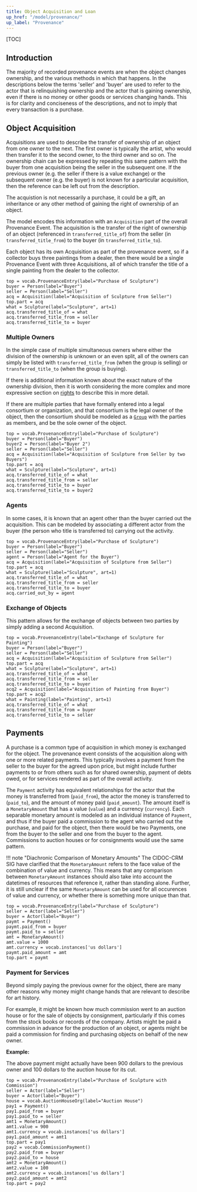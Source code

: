 ```yaml
---
title: Object Acquisition and Loan
up_href: "/model/provenance/"
up_label: "Provenance"
---
```


[TOC]

## Introduction

The majority of recorded provenance events are when the object changes ownership, and the various methods in which that happens.  In the descriptions below the terms 'seller' and 'buyer' are used to refer to the actor that is relinquishing ownership and the actor that is gaining ownership, even if there is no money or other goods or services changing hands. This is for clarity and conciseness of the descriptions, and not to imply that every transaction is a purchase.

## Object Acquisition

Acquisitions are used to describe the transfer of ownership of an object from one owner to the next. The first owner is typically the artist, who would then transfer it to the second owner, to the third owner and so on. The ownership chain can be expressed by repeating this same pattern with the buyer from one acquisition being the seller in the subsequent one.  If the previous owner (e.g. the seller if there is a value exchange) or the subsequent owner (e.g. the buyer) is not known for a particular acquisition, then the reference can be left out from the description.  
  
The acquistion is not necessarily a purchase, it could be a gift, an inheritance or any other method of gaining the right of ownership of an object.

The model encodes this information with an `Acquisition` part of the overall Provenance Event. The acquisition is the transfer of the right of ownership of an object (referenced in `transferred_title_of`) from the seller (in `transferred_title_from`) to the buyer (in `transferred_title_to`). 

Each object has its own Acquisition as part of the provenance event, so if a collector buys three paintings from a dealer, then there would be a single Provenance Event with three Acquisitions, all of which transfer the title of a single painting from the dealer to the collector.

```crom
top = vocab.ProvenanceEntry(label="Purchase of Sculpture")
buyer = Person(label="Buyer")
seller = Person(label="Seller")
acq = Acquisition(label="Acquisition of Sculpture from Seller")
top.part = acq
what = Sculpture(label="Sculpture", art=1)
acq.transferred_title_of = what
acq.transferred_title_from = seller
acq.transferred_title_to = buyer
```

### Multiple Owners

In the simple case of multiple simultaneous owners where either the division of the ownership is unknown or an even split, all of the owners can simply be listed with `transferred_title_from` (when the group is selling) or `transferred_title_to` (when the group is buying).  

If there is additional information known about the exact nature of the ownership division, then it is worth considering the more complex and more expressive section on [rights](rights.html) to describe this in more detail.

If there are multiple parties that have formally entered into a legal consortium or organization, and that consortium is the legal owner of the object, then the consortium should be modeled as a [`Group`](/model/actor/) with the parties as members, and be the sole owner of the object.

```crom
top = vocab.ProvenanceEntry(label="Purchase of Sculpture")
buyer = Person(label="Buyer")
buyer2 = Person(label="Buyer 2")
seller = Person(label="Seller")
acq = Acquisition(label="Acquisition of Sculpture from Seller by two Buyers")
top.part = acq
what = Sculpture(label="Sculpture", art=1)
acq.transferred_title_of = what
acq.transferred_title_from = seller
acq.transferred_title_to = buyer
acq.transferred_title_to = buyer2
```

### Agents

In some cases, it is known that an agent other than the buyer carried out the acquisition. This can be modeled by associating a different actor from the buyer (the person who title is transferred to) carrying out the activity. 

```crom
top = vocab.ProvenanceEntry(label="Purchase of Sculpture")
buyer = Person(label="Buyer")
seller = Person(label="Seller")
agent = Person(label="Agent for the Buyer")
acq = Acquisition(label="Acquisition of Sculpture from Seller")
top.part = acq
what = Sculpture(label="Sculpture", art=1)
acq.transferred_title_of = what
acq.transferred_title_from = seller
acq.transferred_title_to = buyer
acq.carried_out_by = agent
```

### Exchange of Objects

This pattern allows for the exchange of objects between two parties by simply adding a second Acquisition.

```crom
top = vocab.ProvenanceEntry(label="Exchange of Sculpture for Painting")
buyer = Person(label="Buyer")
seller = Person(label="Seller")
acq = Acquisition(label="Acquisition of Sculpture from Seller")
top.part = acq
what = Sculpture(label="Sculpture", art=1)
acq.transferred_title_of = what
acq.transferred_title_from = seller
acq.transferred_title_to = buyer
acq2 = Acquisition(label="Acquisition of Painting from Buyer")
top.part = acq2
what = Painting(label="Painting", art=1)
acq.transferred_title_of = what
acq.transferred_title_from = buyer
acq.transferred_title_to = seller
```


## Payments

A purchase is a common type of acquisition in which money is exchanged for the object.  The provenance event consists of the acquisition along with one or more related payments.  This typically involves a payment from the seller to the buyer for the agreed upon price, but might include further payments to or from others such as for shared ownership, payment of debts owed, or for services rendered as part of the overall activity.


The `Payment` activity has equivalent relationships for the actor that the money is transferred from (`paid_from`), the actor the money is transferred to (`paid_to`), and the amount of money paid (`paid_amount`).  The amount itself is a `MonetaryAmount` that has a value (`value`) and a currency (`currency`).  Each separable monetary amount is modeled as an individual instance of `Payment`, and thus if the buyer paid a commission to the agent who carried out the purchase, and paid for the object, then there would be two Payments, one from the buyer to the seller and one from the buyer to the agent. Commissions to auction houses or for consignments would use the same pattern.

!!! note "Diachronic Comparison of Monetary Amounts"
    The CIDOC-CRM SIG have clarified that the `MonetaryAmount` refers to the face value of the combination of value and currency. This means that any comparison between `MonetaryAmount` instances should also take into account the datetimes of resources that reference it, rather than standing alone. Further, it is still unclear if the same `MonetaryAmount` can be used for all occurences of value and currency, or whether there is something more unique than that.

```crom
top = vocab.ProvenanceEntry(label="Purchase of Sculpture")
seller = Actor(label="Seller")
buyer = Actor(label="Buyer")
paymt = Payment()
paymt.paid_from = buyer
paymt.paid_to = seller
amt = MonetaryAmount()
amt.value = 1000
amt.currency = vocab.instances['us dollars']
paymt.paid_amount = amt
top.part = paymt
```
 
### Payment for Services

Beyond simply paying the previous owner for the object, there are many other reasons why money might change hands that are relevant to describe for art history.

For example, it might be known how much commission went to an auction house or for the sale of objects by consignment, particularly if this comes from the stock books or records of the company. Artists might be paid a commission in advance for the production of an object, or agents might be paid a commission for finding and purchasing objects on behalf of the new owner.

__Example:__

The above payment might actually have been 900 dollars to the previous owner and 100 dollars to the auction house for its cut.

```crom
top = vocab.ProvenanceEntry(label="Purchase of Sculpture with Commission")
seller = Actor(label="Seller")
buyer = Actor(label="Buyer")
house = vocab.AuctionHouseOrg(label="Auction House")
pay1 = Payment()
pay1.paid_from = buyer
pay1.paid_to = seller
amt1 = MonetaryAmount()
amt1.value = 900
amt1.currency = vocab.instances['us dollars']
pay1.paid_amount = amt1
top.part = pay1
pay2 = vocab.CommissionPayment()
pay2.paid_from = buyer
pay2.paid_to = house
amt2 = MonetaryAmount()
amt2.value = 100
amt2.currency = vocab.instances['us dollars']
pay2.paid_amount = amt2
top.part = pay2
```

